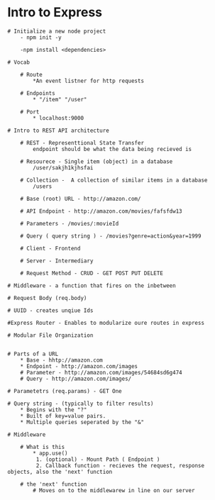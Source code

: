 # Intro to Express

    # Initialize a new node project
        - npm init -y
 
        -npm install <dependencies>

    # Vocab

        # Route
            *An event listner for http requests

        # Endpoints
            * "/item" "/user"

        # Port
            * localhost:9000

    # Intro to REST API architecture

        # REST - Representtional State Transfer
            endpoint should be what the data being recieved is

        # Resourece - Single item (object) in a database
            /user/sakjh1kjhsfai

        # Collection -  A collection of similar items in a database
            /users

        # Base (root) URL - http://amazon.com/

        # API Endpoint - http://amazon.com/movies/fafsfdw13

        # Parameters - /movies/:movieId

        # Query ( query string ) - /movies?genre=action&year=1999

        # Client - Frontend

        # Server - Intermediary

        # Request Method - CRUD - GET POST PUT DELETE

    # Middleware - a function that fires on the inbetween 

    # Request Body (req.body)

    # UUID - creates unqiue Ids

    #Express Router - Enables to modularize oure routes in express

    # Modular File Organization


    # Parts of a URL
        * Base - hhtp://amazon.com
        * Endpoint - http://amazon.com/images
        # Parameter - http://amazon.com/images/54684sd6g474
        # Query - http://amazon.com/images/

    # Parametetrs (req.params) - GET One

    # Query string - (typically to filter results)
        * Begins with the "?"
        * Built of key=value pairs.
        * Multiple queries seperated by the "&"

    # Middleware

        # What is this
            * app.use()
             1. (optional) - Mount Path ( Endpoint )
             2. Callback function - recieves the request, response objects, also the 'next' function

        # the 'next' function 
            # Moves on to the middlewarew in line on our server
